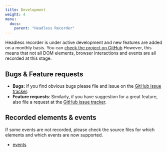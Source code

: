 ```yaml
---
title: Development
weight: 4
menu:
  docs:
    parent: "Headless Recorder"
---
```


Headless recorder is under active development and new features are added on a monthly basis. You can [check the project on GitHub](https://github.com/checkly/headless-recorder)
However, this means that not all DOM elements, browser interactions and events are all recorded at this stage.

## Bugs & Feature requests

- **Bugs:** If you find obvious bugs please file and issue on the [GitHub issue tracker](https://github.com/checkly/headless-recorder/issues).  
- **Feature requests**: Similarly, if you have suggestion for a great feature, also file a request at the [GitHub issue tracker](https://github.com/checkly/headless-recorder/issues).

## Recorded elements & events

If some events are not recorded, please check the source files for which elements and which events are now supported.


- [events](https://github.com/checkly/headless-recorder/blob/master/src/code-generator/dom-events-to-record.js)
